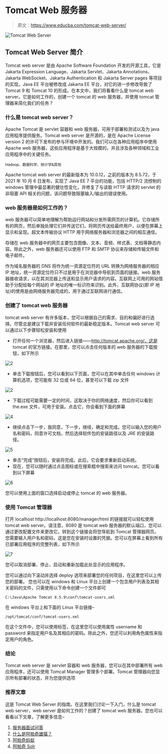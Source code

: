 # Tomcat Web 服务器

> 原文：<https://www.educba.com/tomcat-web-server/>

![Tomcat Web Server](img/6c39a27adb26f01f2b384bbce4101ff3.png)



## Tomcat Web Server 简介

Tomcat web server 是由 Apache Software Foundation 开发的开源工具，它是 Jakarta Expression Language、Jakarta Servlet、Jakarta Annotations、Jakarta WebSocket、Jakarta Authentication 和 Jakarta Server pages 等项目的实现。Java EE 平台被修改成 Jakarta EE 平台，对它的进一步修改导致了 Tomcat 9 和 Tomcat 10 的形成。在本文中，我们将看看什么是 tomcat web server。它是如何工作的，创建一个 tomcat 的 web 服务器，并使用 tomcat 管理器来简化我们的任务？

### 什么是 tomcat web server？

Apache Tomcat 是 servlet 容器和 web 服务器，可用于部署和测试以及为 java 应用程序提供服务。Tomcat web server 是开源的，是在 Apache License version 2 的许可下发布的参与环境中开发的。我们可以在各种应用程序中使用 Apache web 服务器，这些应用程序是基于大规模的，并且涉及各种领域和工业应用程序中的关键任务。

<small>Hadoop、数据科学、统计学&其他</small>

Apache tomcat web server 的最新版本为 10.0.12，之前的版本为 8.5.72，于 2021 年 10 月 6 日发布，实现了 Java EE 7 平台的功能，包括 HTTP/2 流控制的 windows 管理中最显著的健壮性变化，并修复了与读取 HTTP 请求的 servlet 的非阻塞 API 相关的问题，该问题导致阻塞输入/输出的错误使用。

### web 服务器是如何工作的？

web 服务器可以简单地理解为帮助运行网站和分发所需网页的计算机。它存储所有的网页，然后单独处理它们并传送它们，将网页传送给最终用户，以便在屏幕上显示和呈现。超文本传输协议 HTTP 用于网络服务器和浏览器之间的相互通信。

存储在 web 服务器中的网页主要包含图像、文本、音频、样式表、文档等静态内容。除此之外，web 服务器还可以使用 FTP 和 SMTP 协议来存储和传输文件和电子邮件。

作为域名服务器的 DNS 将作为统一资源定位符的 URL 转换为网络服务器的相应 IP 地址，统一资源定位符只不过是用于在浏览器中导航到页面的链接。web 服务器接收请求，以在其浏览器上传送和显示用户请求的内容。互联网上可用的网站借助于分配给每个网站的 IP 地址的唯一标识符来识别。此外，互联网协议(即 IP 地址)的使用是由网络服务器完成的，用于通过互联网进行通信。

### 创建了 tomcat web 服务器

tomcat web server 有许多版本，您可以根据自己的需求、目的和偏好进行选择。尽管总是建议下载并安装任何软件的最新稳定版本。Tomcat web server 可以通过以下步骤轻松安装和使用

*   打开任何一个浏览器，然后进入链接——http://tomcat.apache.org/，这是 tomcat 的官方链接。在那里，您可以点击任何版本的 web 服务器的下载按钮，如下所示

![2](img/a614a56fe096a55c967eeab1e2690f3e.png)



*   单击下载按钮后，您可以看到以下页面，您可以在其中单击任何 windows 计算机选项，您可能有 32 位或 64 位，甚至可以下载 zip 文件

![2](img/a614a56fe096a55c967eeab1e2690f3e.png)



*   下载过程可能需要一定的时间，这取决于你的网络速度，然后你可以看到 the.exe 文件，可用于安装。点击它，你会看到下面的屏幕

![4](img/7ee8fd3092cff403a6394e8d81265f69.png)



*   继续点击下一步，我同意，下一步，继续，确定和完成。您可以输入您的用户名和密码，同意许可文档，然后选择软件包的安装路径以及 JRE 的安装路径。

![5](img/002aa5e46aec8cb258b069b5df0dddea.png)



*   单击“完成”按钮后，安装将完成。此后，它会要求重新启动系统。
*   现在，您可以随时通过点击图标或在搜索框中搜索来访问 tomcat。您可以看到以下屏幕

![6](img/cbe279cbff9c6c99f6b1334fb554de47.png)



您可以使用上面的窗口选择启动或停止 tomcat 的 web 服务器。

### 使用 Tomcat 管理器

打开 localhost http://localhost:8080/manager/html 的链接就可以轻松使用 tomcat web server。请注意，8080 是 tomcat web 服务器的默认端口，您可以通过更改配置文件来更改它。转到这个链接会将您导航到 Tomcat 管理器网页。您需要输入用户名和密码，这是您在安装时设置的凭据。您可以在屏幕上看到所有已部署应用程序的完整列表，如下所示

![7](img/4a25d80f5db17e047fa207d357f6facf.png)



您可以取消部署、停止、启动和重新加载此处显示的应用程序。

您可以通过向下滚动并选择 deploy 选项来部署您的任何项目，在这里您可以上传您的部署。
您也可以在 windows 和 Linux 平台上创建一个包含用户列表及其相关密码的文件，只需使用以下命令创建一个文件即可

`C:\Java\Apache Tomcat 8.5.9\conf\tomcat-users.xml`

在 windows 平台上和下面的 Linux 平台链接–

`/opt/tomcat/conf/tomcat-users.xml`

在这个文件中，您可以使用<user>标签，在这里您可以使用属性 username 和 password 来指定用户名及其相应的密码。除此之外，您还可以利用角色属性来指定用户的角色。</user>

### 结论

Tomcat web server 是 servlet 容器和 web 服务器，您可以在其中部署所有 web 应用程序，还可以使用 Tomcat Manager 管理多个部署。Tomcat 管理器向您显示所有部署的状态，并为您提供选项

### 推荐文章

这是 Tomcat Web Server 的指南。在这里我们讨论一下入门，什么是 tomcat web server，web server 是如何工作的？创建了 tomcat web 服务器。您也可以看看以下文章，了解更多信息–

1.  [服务器面试问答](https://www.educba.com/server-interview-questions-and-answers/)
2.  [什么是阿帕奇雄猫？](https://www.educba.com/what-is-apache-tomcat/)
3.  [阿帕奇蚂蚁](https://www.educba.com/apache-ant/)
4.  [阿帕奇 Solr](https://www.educba.com/apache-solr/)





